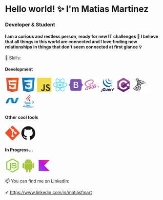 # Hello world! ✨ I'm Matias Martinez
### Developer & Student

#### I am a curious and restless person, ready for new IT challenges 🚀 I believe that all things in this world are connected and I love finding new relationships in things that don't seem connected at first glance 💡

🔭 Skills:

#### Development
[<img src="https://github.com/devicons/devicon/blob/master/icons/html5/html5-original.svg" width="48">](https://developer.mozilla.org/es/docs/HTML/HTML5) 
[<img src="https://github.com/devicons/devicon/blob/master/icons/css3/css3-original.svg" width="48">](https://www.w3schools.com/css/) 
[<img src="https://github.com/devicons/devicon/blob/master/icons/javascript/javascript-original.svg" width="48">](https://www.javascript.com/)
[<img src="https://github.com/devicons/devicon/blob/master/icons/react/react-original.svg" width="48">](https://es.reactjs.org/) 
[<img src="https://github.com/devicons/devicon/blob/master/icons/bootstrap/bootstrap-plain.svg" width="48">](https://getbootstrap.com/) 
[<img src="https://github.com/devicons/devicon/blob/master/icons/sass/sass-original.svg" width="48">](https://sass-lang.com/)
[<img src="https://github.com/devicons/devicon/blob/master/icons/jquery/jquery-original-wordmark.svg" width="48">](https://jquery.com/)
[<img src="https://github.com/devicons/devicon/blob/master/icons/csharp/csharp-original.svg" width="48">](https://docs.microsoft.com/en-us/dotnet/csharp)
[<img src="https://github.com/devicons/devicon/blob/master/icons/microsoftsqlserver/microsoftsqlserver-plain.svg" width="48">](https://learn.microsoft.com/en-us/sql/sql-server/?view=sql-server-ver16)
[<img src="https://github.com/devicons/devicon/blob/master/icons/dot-net/dot-net-original.svg" width="48">](https://learn.microsoft.com/en-us/dotnet/)
[<img src="https://github.com/devicons/devicon/blob/master/icons/java/java-original.svg" width="48">](https://www.java.com/es/)

#### Other cool tools
[<img src="https://github.com/devicons/devicon/blob/master/icons/git/git-original.svg" width="48">](ttps://git-scm.com/)
[<img src="https://github.com/devicons/devicon/blob/master/icons/github/github-original.svg" width="48">](https://github.com/)

#### In Progress...
[<img src="https://github.com/devicons/devicon/blob/master/icons/nodejs/nodejs-original.svg" width="48">](https://nodejs.org/es/)
[<img src="https://github.com/devicons/devicon/blob/master/icons/android/android-original.svg" width="48">](https://developer.android.com/studio?hl=es-419&gclid=Cj0KCQjw18WKBhCUARIsAFiW7JyiCWh4B1_CwhFcNm5YWny0gQRLnuMf6zWbYTknmANlJYvYgIDqwHcaAoMBEALw_wcB&gclsrc=aw.ds)
[<img src="https://github.com/devicons/devicon/blob/master/icons/kotlin/kotlin-original.svg" width="48">](https://kotlinlang.org/)

📫 You can find me on LinkedIn:

✔ https://www.linkedin.com/in/matiasfmart
